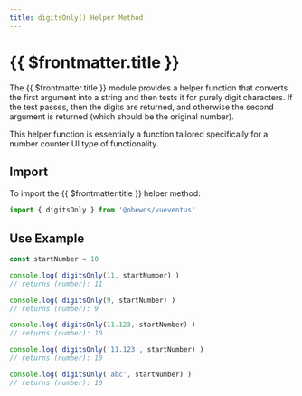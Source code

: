 ```yaml
---
title: digitsOnly() Helper Method
---
```



<script setup>
    import DocsPackageVersion from '../../../src/views/compos/DocsPackageVersion.vue'
</script>



# {{ $frontmatter.title }}

The {{ $frontmatter.title }} module provides a helper function that converts the first argument into a string and then tests it for purely digit characters. If the test passes, then the digits are returned, and otherwise the second argument is returned (which should be the original number).

This helper function is essentially a function tailored specifically for a number counter UI type of functionality.






<!-- TODO: Add args table and content for helper method like in ...modules/configs/anchors.html#anchors-classes -->
## Import

To import the {{ $frontmatter.title }} helper method:

```javascript
import { digitsOnly } from '@obewds/vueventus'
```






## Use Example

```javascript
const startNumber = 10

console.log( digitsOnly(11, startNumber) )
// returns (number): 11

console.log( digitsOnly(9, startNumber) )
// returns (number): 9

console.log( digitsOnly(11.123, startNumber) )
// returns (number): 10

console.log( digitsOnly('11.123', startNumber) )
// returns (number): 10

console.log( digitsOnly('abc', startNumber) )
// returns (number): 10
```






<DocsPackageVersion/>
